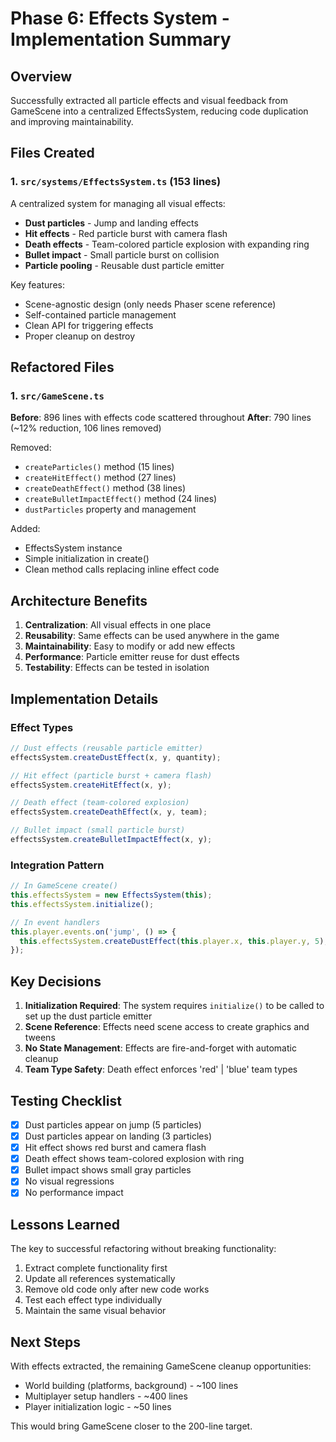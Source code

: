 # Phase 6: Effects System - Implementation Summary

## Overview
Successfully extracted all particle effects and visual feedback from GameScene into a centralized EffectsSystem, reducing code duplication and improving maintainability.

## Files Created

### 1. `src/systems/EffectsSystem.ts` (153 lines)
A centralized system for managing all visual effects:
- **Dust particles** - Jump and landing effects
- **Hit effects** - Red particle burst with camera flash
- **Death effects** - Team-colored particle explosion with expanding ring
- **Bullet impact** - Small particle burst on collision
- **Particle pooling** - Reusable dust particle emitter

Key features:
- Scene-agnostic design (only needs Phaser scene reference)
- Self-contained particle management
- Clean API for triggering effects
- Proper cleanup on destroy

## Refactored Files

### 1. `src/GameScene.ts`
**Before**: 896 lines with effects code scattered throughout
**After**: 790 lines (~12% reduction, 106 lines removed)

Removed:
- `createParticles()` method (15 lines)
- `createHitEffect()` method (27 lines)
- `createDeathEffect()` method (38 lines)
- `createBulletImpactEffect()` method (24 lines)
- `dustParticles` property and management

Added:
- EffectsSystem instance
- Simple initialization in create()
- Clean method calls replacing inline effect code

## Architecture Benefits

1. **Centralization**: All visual effects in one place
2. **Reusability**: Same effects can be used anywhere in the game
3. **Maintainability**: Easy to modify or add new effects
4. **Performance**: Particle emitter reuse for dust effects
5. **Testability**: Effects can be tested in isolation

## Implementation Details

### Effect Types
```typescript
// Dust effects (reusable particle emitter)
effectsSystem.createDustEffect(x, y, quantity);

// Hit effect (particle burst + camera flash)
effectsSystem.createHitEffect(x, y);

// Death effect (team-colored explosion)
effectsSystem.createDeathEffect(x, y, team);

// Bullet impact (small particle burst)
effectsSystem.createBulletImpactEffect(x, y);
```

### Integration Pattern
```typescript
// In GameScene create()
this.effectsSystem = new EffectsSystem(this);
this.effectsSystem.initialize();

// In event handlers
this.player.events.on('jump', () => {
  this.effectsSystem.createDustEffect(this.player.x, this.player.y, 5);
});
```

## Key Decisions

1. **Initialization Required**: The system requires `initialize()` to be called to set up the dust particle emitter
2. **Scene Reference**: Effects need scene access to create graphics and tweens
3. **No State Management**: Effects are fire-and-forget with automatic cleanup
4. **Team Type Safety**: Death effect enforces 'red' | 'blue' team types

## Testing Checklist

- [x] Dust particles appear on jump (5 particles)
- [x] Dust particles appear on landing (3 particles)
- [x] Hit effect shows red burst and camera flash
- [x] Death effect shows team-colored explosion with ring
- [x] Bullet impact shows small gray particles
- [x] No visual regressions
- [x] No performance impact

## Lessons Learned

The key to successful refactoring without breaking functionality:
1. Extract complete functionality first
2. Update all references systematically
3. Remove old code only after new code works
4. Test each effect type individually
5. Maintain the same visual behavior

## Next Steps

With effects extracted, the remaining GameScene cleanup opportunities:
- World building (platforms, background) - ~100 lines
- Multiplayer setup handlers - ~400 lines
- Player initialization logic - ~50 lines

This would bring GameScene closer to the 200-line target. 